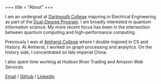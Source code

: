 +++
title = "About"
+++

I am an undergrad at [Dartmouth College](https://home.dartmouth.edu/) majoring in Electrical Engineering as part of the [Dual-Degree Program](https://engineering.dartmouth.edu/undergraduate/dual). I am broadly interested in quantum information science. My more recent focus has been in the intersection between quantum computing and high-performance computing.

Previously I was at [Amherst College](https://www.amherst.edu/) where I double majored in CS and History. At Amherst, I worked on graph processing and analytics. On the history side, I concentrated on late imperial China.

I also spent time working at Hudson River Trading and Amazon Web Services. 

[Email](mailto:t@txia.ca) / [Github](https://github.com/monkeyxt) / [LinkedIn](https://www.linkedin.com/in/txia23/)